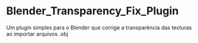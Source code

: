 # Blender_Transparency_Fix_Plugin
Um plugin simples para o Blender que corrige a transparência das texturas ao importar arquivos .obj
